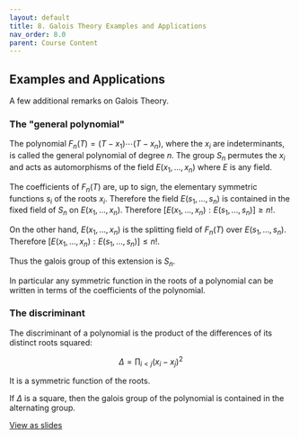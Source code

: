 ```yaml
---
layout: default
title: 8. Galois Theory Examples and Applications
nav_order: 8.0
parent: Course Content
---
```


## Examples and Applications

A few additional remarks on Galois Theory.

### The "general polynomial"

The polynomial $F_{n}(T)=(T-x_1)\cdots (T-x_n)$, where the $x_i$ are indeterminants, is called the general polynomial of degree $n$.
The group $S_{n}$ permutes the $x_{i}$ and acts as automorphisms of the field $E(x_1,\ldots, x_n)$ where $E$ is any field.

The coefficients of $F_{n}(T)$ are, up to sign, the elementary symmetric functions $s_{i}$ of the roots $x_{i}$. Therefore
the field $E(s_1,\ldots, s_n)$ is contained in the fixed field of $S_{n}$ on $E(x_1,\ldots, x_n)$. Therefore $[E(x_1,\ldots, x_n):E(s_1,\ldots, s_n)]\ge n!$.

On the other hand, $E(x_1,\ldots, x_n)$ is the splitting field of $F_{n}(T)$ over $E(s_1,\ldots, s_n)$. Therefore $[E(x_1,\ldots, x_n):E(s_1,\ldots, s_n)]\le n!$.

Thus the galois group of this extension is $S_{n}$.

In particular any symmetric function in the roots of a polynomial can be written in terms of the coefficients of the polynomial.

### The discriminant

The discriminant of a polynomial is the product of the differences of its distinct roots squared:

$$
\Delta=\prod_{i<j} (x_{i}-x_{j})^2
$$

It is a symmetric function of the roots.

If $\Delta$ is a square, then the galois group of the polynomial is contained in the alternating group.

<div>
<a href="slides/08-examplesAndapplications.html"> View as slides </a>
</div>
